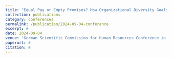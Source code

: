 ```yaml
---
title: "Equal Pay or Empty Promises? How Organizational Diversity Goals Influence Gender Pay Gaps in a Gender-Segregated Labor Market"
collection: publications
category: conferences
permalink: /publication/2024-09-04-conference
excerpt: #
date: 2024-09-04
venue: 'German Scientific Commission for Human Resources Conference in Hannover, Germany'
paperurl: #
citation: #
---
```

